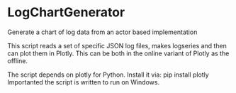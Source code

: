 # LogChartGenerator
Generate a chart of log data from an actor based implementation

This script reads a set of specific JSON log files, makes logseries and then can plot them in Plotly. This can be both in the online variant of Plotly as the offline. 

The script depends on plotly for Python. Install it via: pip install plotly
Importanted the script is written to run on Windows. 
